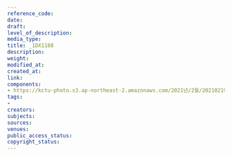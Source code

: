 ```yaml
---
reference_code: 
date: 
draft: 
level_of_description: 
media_type: 
title: _1DX1188
description: 
weight: 
modified_at: 
created_at: 
link: 
components:
- https://kctu-photo.s3.ap-northeast-2.amazonaws.com/2021년/2월/20210219_백기완+선생+발인.영결식.하관/송승현/_1DX1188.jpg
tags:
- 
creators: 
subjects: 
sources: 
venues: 
public_access_status: 
copyright_status: 
---
```

